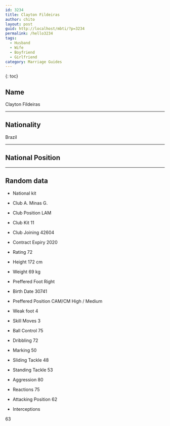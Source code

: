 ```yaml
---
id: 3234
title: Clayton Fildeiras
author: chito
layout: post
guid: http://localhost/mbti/?p=3234
permalink: /hello3234
tags:
  - Husband
  - Wife
  - Boyfriend
  - Girlfriend
category: Marriage Guides
---
```



{: toc}


## Name  
Clayton Fildeiras 

* * *

## Nationality  
Brazil 

* * *

## National Position 

* * *

## Random data 

  * National kit 
  * Club 
A. Minas G. 

  * Club Position 
LAM 

  * Club Kit 
11 

  * Club Joining 
42604 

  * Contract Expiry 
2020 

  * Rating 
72 

  * Height 
172 cm 

  * Weight 
69 kg 

  * Preffered Foot 
Right 

  * Birth Date 
30741 

  * Preffered Position 
CAM/CM High / Medium 

  * Weak foot 
4 

  * Skill Moves 
3 

  * Ball Control 
75 

  * Dribbling 
72 

  * Marking 
50 

  * Sliding Tackle 
48 

  * Standing Tackle 
53 

  * Aggression 
80 

  * Reactions 
75 

  * Attacking Position 
62 

  * Interceptions 

63</ul>